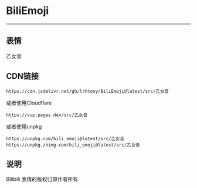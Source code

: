 # BiliEmoji
---
## 表情
乙女音
## CDN链接
```
https://cdn.jsdelivr.net/gh/lrhtony/BiliEmoji@latest/src/乙女音
```
或者使用Cloudflare
```
https://vup.pages.dev/src/乙女音
```
或者使用unpkg
```
https://unpkg.com/bili_emoji@latest/src/乙女音
https://unpkg.zhimg.com/bili_emoji@latest/src/乙女音
```
## 说明
Bilibili 表情的版权归原作者所有

